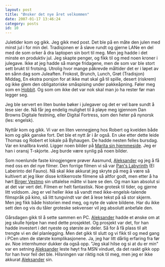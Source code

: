 ```yaml
---
layout: post
title: "Ønsker det nye året velkommen"
date: 2007-01-17 13:46:24
category: posts
id: 10
---
```

Juletider kom og gikk. Jeg gikk med post. Det ble på en måte den julen med minst jul i for min del. Tradisjonen er å sløve rundt og gjerne LANe en del med de som orker å dra laptopen sin bort til meg. Men jeg hadde i det minste en produktiv jul. Jeg skapte penger, og fikk til og med noen kroner i julegave. Ikke at jeg hadde så mange fridagene, men de som var ble stort sett brukt til frotsing. Utrolig hvor mange påkrevde måltider det er i løpet av en sånn dag som Juleaften. Frokost, Brunch, Lunch, Grøt (Tradisjon) Middag, En ekstra porsjon for at ikke mat skal gå til spille, desert (riskrem) og ikke glem den obligatoriske småspising under pakkeåpning. Føler meg som en [Hobbit][1]. Og som om ikke det var nok skal man jo ha rester før man legger seg. 

Jeg ble servert en liten bunke bøker i julegaver og det er vel bare sundt å lese sier de. Nå får jeg endelig mulighet til å pløye meg igjennom Dan Browns Digitale festning, eller Digital Fortress, som den heter på nynorsk (les: engelsk). 

Nyttår kom og gikk. Vi var en liten vennegjeng hos Robert og kvelden både kom og gikk ganske fort. Det ble et nytt år i år også. En uke etter dette leide Thomas og Robert et lokale på Byhaugen. De hadde nesten felles bursdag. Var en knallbra kveld. Ligger noen bilder på [Marita sin hjemmeside][2]. Jeg er han i oransj T-skjorte. Jeg burde være synlig på noen bilder.

Som noenlunde faste kinogjengere prøver Aasmund, [Aleksander][3] og jeg å få med oss en del nye filmer. Den forrige filmen vi så var [Pan's Labyrinth][4] (El Laberinto del Fauno). Nå skal ikke akkurat jeg skryte på meg å være så kultivert at jeg liker disse kritikerroste filmene så altfor godt, men etter å ha hørt [Birger Vestmo][5] sin uttalelse måtte vi bare se den. Og man kan absolut si at det var vert det. Filmen er helt fantastisk. Noe grotesk til tider, og gjerne litt voldsom. Jeg er vel heller ikke så vandt med ikke-engelsk-talende filmspråk på kino, så litt tungvindt var det å lese tekst på så stor skjerm. Men jeg fikk både historien med meg, og nyte de vakre bildene. Har du ikke sett den og vis du tåler groteske sekvenser vil jeg absolutt anbefale den.

Gårsdagen gikk til å sette sammen en PC. [Aleksander][3] hadde et ønske om at jeg skulle hjelpe han med dette prosjektet. Og prosjekt var det, for han hadde investert i det nyeste og største av deler. Så for å få plass til alt trengte vi en del planlegging. Men det gikk til slutt og vi fikk til og med gang i PCen uten de største komplikasjonene. Ja, jeg har litt dårlig erfaring fra før av. Noe internhumor dukker da også opp. "Jeg skal hilse og si at du er min" var en setning [Aleksander][3] leste høyt fra MSN vinduet, da det raskt gikk opp for han hvor feil det ble. Hilsningen var riktig nok til meg, men jeg er ikke akkurat [Aleksander][3] sin.

 [1]: http://en.wikipedia.org/wiki/Hobbit
 [2]: http://pic5.piczo.com/my-roses-red/?g=29070360&
 [3]: http://artifushion.com
 [4]: http://www.imdb.com/title/tt0457430/
 [5]: http://www.nrk.no/programmer/radio/filmpolitiet/